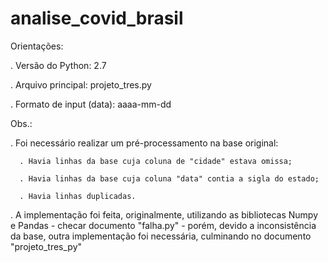 # analise_covid_brasil

Orientações:

. Versão do Python: 2.7

. Arquivo principal: projeto_tres.py

. Formato de input (data): aaaa-mm-dd

Obs.:

. Foi necessário realizar um pré-processamento na base original:

      . Havia linhas da base cuja coluna de "cidade" estava omissa;
      
      . Havia linhas da base cuja coluna "data" contia a sigla do estado;
      
      . Havia linhas duplicadas.
  
. A implementação foi feita, originalmente, utilizando as bibliotecas Numpy e Pandas - checar documento "falha.py" - porém, devido a inconsistência da base,
outra implementação foi necessária, culminando no documento "projeto_tres_py"
